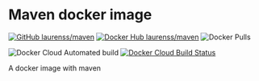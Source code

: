 # Maven docker image

[![GitHub laurenss/maven](https://img.shields.io/badge/GitHub-laurenss%2Fmaven-informational)](https://github.com/laurenss/maven)
[![Docker Hub laurenss/maven](https://img.shields.io/badge/Docker_Hub-laurenss%2Fmaven-informational.svg)](https://hub.docker.com/r/laurenss/maven)
![Docker Pulls](https://img.shields.io/docker/pulls/laurenss/maven)

![Docker Cloud Automated build](https://img.shields.io/docker/cloud/automated/laurenss/maven)
[![Docker Cloud Build Status](https://img.shields.io/docker/cloud/build/laurenss/maven)](https://hub.docker.com/r/laurenss/maven/builds)

A docker image with maven
